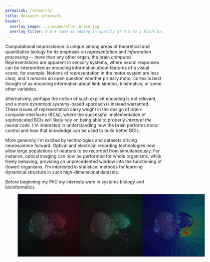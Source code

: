 ```yaml
---
permalink: /research/
title: Research interests
header:
  overlay_image: ../images/allen_brain.jpg
  overlay_filter: 0.5 # same as adding an opacity of 0.5 to a black background
---
```


Computational neuroscience is unique among areas of theoretical and quantitative biology for its emphasis on *representation* and *information processing* -- more than any other organ, the brain *computes*. Representations are apparent in sensory systems, where neural responses can be interpretted as encoding information about features of a visual scene, for example. Notions of representation in the motor system are less clear, and it remains an open question whether primary motor cortex is best thought of as encoding information about limb kinetics, kinematics, or some other variables. 

Alternatively, perhaps the notion of such explicit encoding is not relevant, and a more *dynamical systems*-based approach is instead warranted. These issues of representation carry weight in the design of brain-computer interfaces (BCIs), where the successful implementation of sophisticated BCIs will likely rely on being able to properly *interpret the neural code*. I'm interested in understanding how the brain performs motor control and how that knowledge can be used to build better BCIs.

More generally I'm excited by technologies and datasets driving neuroscience forward. Optical and electrical recording technologies now allow large populations of neurons to be recorded from simultaneously. For instance, optical imaging can now be performed for whole organisms, while freely behaving, providing an unprecedented window into the functioning of (lower) organisms. I'm interested in statistical methods for learning dynamical structure in such high-dimensional datasets. 

Before beginning my PhD my interests were in systems biology and bioinformatics.

<figure style="align=center; width: 600px;"><img src="../images/combined.png" width="600"></figure>
